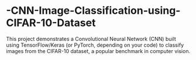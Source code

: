 # -CNN-Image-Classification-using-CIFAR-10-Dataset
This project demonstrates a Convolutional Neural Network (CNN) built using TensorFlow/Keras (or PyTorch, depending on your code) to classify images from the CIFAR-10 dataset, a popular benchmark in computer vision.
